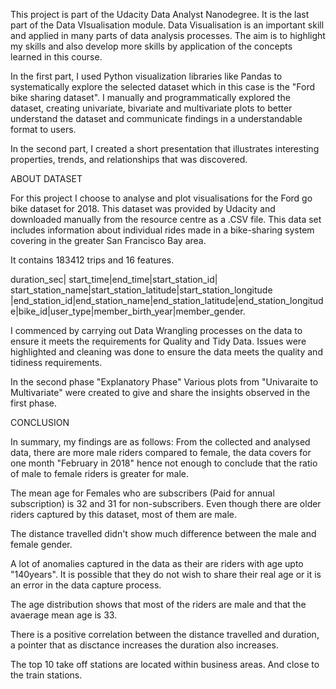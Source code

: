 This project is part of the Udacity Data Analyst Nanodegree. It is the last part of the Data VIsualisation module. Data Visualisation is an important skill and applied in many parts of data analysis processes.
The aim is to highlight my skills and also develop more skills by application of the concepts learned in this course.

 In the first part, I used Python visualization libraries like Pandas to systematically explore the selected dataset which in this case is the "Ford bike sharing dataset". I manually and programmatically explored the dataset, creating univariate, bivariate and multivariate plots to better understand the dataset and communicate findings in a understandable format to users.
 
 In the second part, I created a short presentation that illustrates interesting properties, trends, and relationships that was discovered. 
 
 ABOUT DATASET

 For this project I choose to analyse and plot visualisations for the Ford go bike dataset for 2018. This dataset was provided by Udacity and downloaded manually from the resource centre as a .CSV file. This data set includes information about individual rides made in a bike-sharing system covering in the greater San Francisco Bay area.

It contains 183412 trips and 16 features.

duration_sec| start_time|end_time|start_station_id| start_station_name|start_station_latitude|start_station_longitude |end_station_id|end_station_name|end_station_latitude|end_station_longitude|bike_id|user_type|member_birth_year|member_gender.

I commenced by carrying out Data Wrangling processes on the data to ensure it meets the requirements for Quality and Tidy Data. Issues were highlighted and cleaning was done to ensure the data meets the quality and tidiness requirements.

In the second phase "Explanatory Phase" Various plots from "Univaraite to Multivariate" were created to give and share the insights observed in the first phase.

CONCLUSION

In summary, my findings are as follows:
From the collected and analysed data, there are more male riders compared to female, the data covers for one month "February in 2018" hence not enough to conclude that the ratio of male to female riders is greater for male.

The mean age for Females who are subscribers (Paid for annual subscription) is 32 and 31 for non-subscribers. Even though there are older riders captured by this dataset, most of them are male.

The distance travelled didn't show much difference between the male and female gender.

A lot of anomalies captured in the data as their are riders with age upto "140years". It is possible that they do not wish to share their real age or it is an error in the data capture process.

The age distribution shows that most of the riders are male and that the avaerage mean age is 33.

There is a positive correlation between the distance travelled and duration, a pointer that as disctance increases the duration also increases.

The top 10 take off stations are located within business areas. And close to the train stations.
